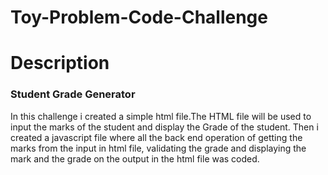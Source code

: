 # Toy-Problem-Code-Challenge
# Description
### Student Grade Generator
In this challenge i created a simple html file.The HTML file will be used to input the marks of the student and display the Grade of the student.
Then i created a javascript file where all the back end operation of getting the marks from the input in html file, validating the grade and displaying the mark and the grade on the output in the html file was coded.
